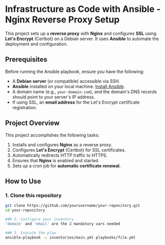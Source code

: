 # Infrastructure as Code with Ansible - Nginx Reverse Proxy Setup

This project sets up a **reverse proxy** with **Nginx** and configures **SSL** using **Let's Encrypt** (Certbot) on a Debian server. It uses **Ansible** to automate the deployment and configuration.

## Prerequisites

Before running the Ansible playbook, ensure you have the following:

- A **Debian server** (or compatible) accessible via SSH.
- **Ansible** installed on your local machine. [Install Ansible](https://docs.ansible.com/ansible/latest/installation_guide/intro_installation.html).
- A domain name (e.g., `your-domain.com`), and the domain's DNS records should point to your server's IP address.
- If using SSL, an **email address** for the Let's Encrypt certificate registration.

## Project Overview

This project accomplishes the following tasks:

1. Installs and configures **Nginx** as a reverse proxy.
2. Configures **Let's Encrypt** (Certbot) for SSL certificates.
3. Automatically redirects HTTP traffic to HTTPS.
4. Ensures that **Nginx** is enabled and started.
5. Sets up a cron job for **automatic certificate renewal**.

## How to Use

### 1. Clone this repository

```bash
git clone https://github.com/yourusername/your-repository.git
cd your-repository

### 2. Configure your inventory
'domain' and 'email' are the 2 mandatory vars needed

### 3. Execute the play
ansible-playbook -i inventories/main.yml playbooks/file.yml